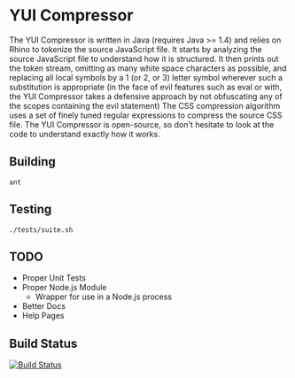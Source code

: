 YUI Compressor
=============

The YUI Compressor is written in Java (requires Java >= 1.4) and relies on Rhino to tokenize the source JavaScript file. 
It starts by analyzing the source JavaScript file to understand how it is structured. It then prints out the token stream, 
omitting as many white space characters as possible, and replacing all local symbols by a 1 (or 2, or 3) letter symbol 
wherever such a substitution is appropriate (in the face of evil features such as eval or with, the YUI Compressor takes
a defensive approach by not obfuscating any of the scopes containing the evil statement) The CSS compression algorithm 
uses a set of finely tuned regular expressions to compress the source CSS file. The YUI Compressor is open-source, 
so don't hesitate to look at the code to understand exactly how it works.

Building
--------

    ant

Testing
-------

    ./tests/suite.sh

TODO
----

* Proper Unit Tests
* Proper Node.js Module
   * Wrapper for use in a Node.js process
* Better Docs
* Help Pages

Build Status
------------

[![Build Status](https://secure.travis-ci.org/yui/yuicompressor.png?branch=master)](http://travis-ci.org/yui/yuicompressor)
